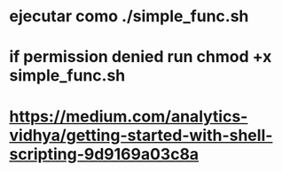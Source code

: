 # ejecutar como ./simple_func.sh

# if permission denied run chmod +x simple_func.sh

# https://medium.com/analytics-vidhya/getting-started-with-shell-scripting-9d9169a03c8a
